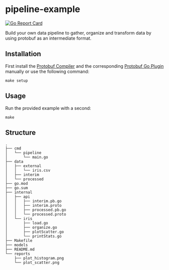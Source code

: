 # pipeline-example

[![Go Report Card](https://goreportcard.com/badge/github.com/andygeiss/pipeline-example)](https://goreportcard.com/report/github.com/andygeiss/pipeline-example)

Build your own data pipeline to gather, organize and transform data by using protobuf as an intermediate format.

## Installation

First install the [Protobuf Compiler](https://developers.google.com/protocol-buffers/docs/downloads) and the corresponding [Protobuf Go Plugin](https://developers.google.com/protocol-buffers/docs/gotutorial)
manually or use the following command:

    make setup

## Usage

Run the provided example with a second:

    make
 
## Structure

    .
    ├── cmd
    │   └── pipeline
    │       └── main.go
    ├── data
    │   ├── external
    │   │   └── iris.csv
    │   ├── interim
    │   └── processed
    ├── go.mod
    ├── go.sum
    ├── internal
    │   ├── api
    │   │   ├── interim.pb.go
    │   │   ├── interim.proto
    │   │   ├── processed.pb.go
    │   │   └── processed.proto
    │   └── iris
    │       ├── load.go
    │       ├── organize.go
    │       ├── plotScatter.go
    │       └── printStats.go
    ├── Makefile
    ├── models
    ├── README.md
    └── reports
        ├── plot_histogram.png
        └── plot_scatter.png
